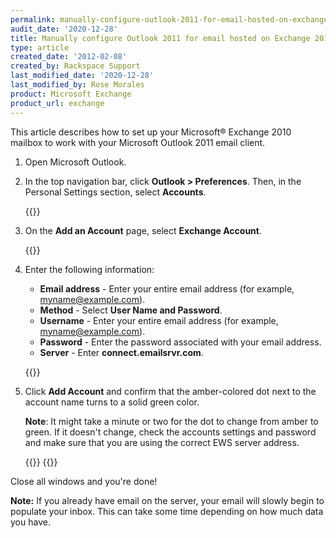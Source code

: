 ```yaml
---
permalink: manually-configure-outlook-2011-for-email-hosted-on-exchange-2010/
audit_date: '2020-12-28'
title: Manually configure Outlook 2011 for email hosted on Exchange 2010
type: article
created_date: '2012-02-08'
created_by: Rackspace Support
last_modified_date: '2020-12-28'
last_modified_by: Rose Morales
product: Microsoft Exchange
product_url: exchange
---
```


This article describes how to set up your Microsoft&reg; Exchange 2010 mailbox to
work with your Microsoft Outlook 2011 email client.

1. Open Microsoft Outlook.
2. In the top navigation bar, click **Outlook > Preferences**. Then, in the
   Personal Settings section, select **Accounts**.

   {{<image src="E&AOutlook2011IMAP2.png" alt="" title="">}}

3. On the **Add an Account** page, select **Exchange Account**.

   {{<image src="E&AOutlook2011Exchange.png" alt="" title="">}}

4. Enter the following information:

   - **Email address** - Enter your entire email address
     (for example, myname@example.com).
   - **Method** - Select **User Name and Password**.
   - **Username** - Enter your entire email address
     (for example, myname@example.com).
   - **Password** - Enter the password associated with your email address.
   - **Server** - Enter **connect.emailsrvr.com**.

    {{<image src="Outlook2011WithExchange2010.png" alt="" title="">}}

5. Click **Add Account** and confirm that the amber-colored dot next to the
   account name turns to a solid green color.
   
   **Note**: It might take a minute or two for the dot to change from amber to green. If
   it doesn't change, check the accounts settings and password and make sure
   that you are using the correct EWS server address.

   {{<image src="E&AOutlook2011Exchange4.png" alt="" title="">}}
   {{<image src="E&AOutlook2011Exchange3.png" alt="" title="">}}


Close all windows and you're done!

**Note:** If you already have email on the server, your email will slowly begin
to populate your inbox. This can take some time depending on how much data you
have.
